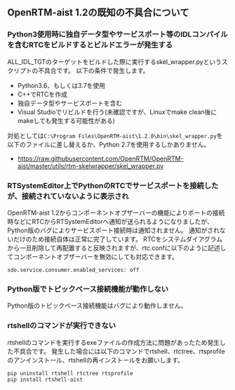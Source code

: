 ## OpenRTM-aist 1.2の既知の不具合について

### Python3使用時に独自データ型やサービスポート等のIDLコンパイルを含むRTCをビルドするとビルドエラーが発生する

ALL_IDL_TGTのターゲットをビルドした際に実行するskel_wrapper.pyというスクリプトの不具合です。
以下の条件で発生します。

- Python3.6、もしくは3.7を使用
- C++でRTCを作成
- 独自データ型やサービスポートを含む
- Visual Studioでリビルドを行う(未確認ですが、Linuxでmake clean後にmakeしても発生する可能性がある)

対処としては`C:\Program Files\OpenRTM-aist\1.2.0\bin\skel_wrapper.py`を以下のファイルに差し替えるか、Python 2.7を使用するしかありません。

- https://raw.githubusercontent.com/OpenRTM/OpenRTM-aist/master/utils/rtm-skelwrapper/skel_wrapper.py


### RTSystemEditor上でPythonのRTCでサービスポートを接続したが、接続されていないように表示され
OpenRTM-aist 1.2からコンポーネントオブザーバーの機能によりポートの接続時などにRTCからRTSystemEditorへ通知が送られるようになりましたが、Python版のバグによりサービスポート接続時は通知されません。
通知がされないだけのため接続自体は正常に完了しています。
RTCをシステムダイアグラムから一旦削除して再配置すると反映されますが、rtc.confに以下のように記述してコンポーネントオブザーバーを無効にしても対応できます。

```
sdo.service.consumer.enabled_services: off
```

### Python版でトピックベース接続機能が動作しない
Python版のトピックベース接続機能はバグにより動作しません。

### rtshellのコマンドが実行できない
rtshellのコマンドを実行するexeファイルの作成方法に問題があったため発生した不具合です。
発生した場合には以下のコマンドでrtshell、rtctree、rtsprofileのアンインストール、rtshellの再インストールをお願いします。

```
pip uninstall rtshell rtctree rtsprofile
pip install rtshell-aist
```
